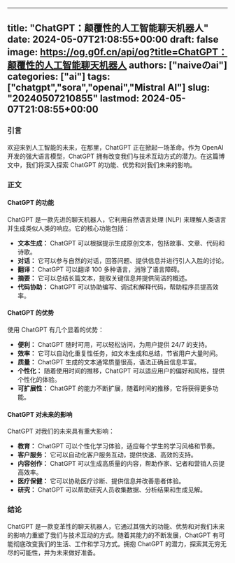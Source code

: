 
---
title: "ChatGPT：颠覆性的人工智能聊天机器人"
date: 2024-05-07T21:08:55+00:00
draft: false
image: https://og.g0f.cn/api/og?title=ChatGPT：颠覆性的人工智能聊天机器人
authors: ["naiveのai"]
categories: ["ai"]
tags: ["chatgpt","sora","openai","Mistral AI"]
slug: "20240507210855"
lastmod: 2024-05-07T21:08:55+00:00
---
### 引言

欢迎来到人工智能的未来，在那里，ChatGPT 正在掀起一场革命。作为 OpenAI 开发的强大语言模型，ChatGPT 拥有改变我们与技术互动方式的潜力。在这篇博文中，我们将深入探索 ChatGPT 的功能、优势和对我们未来的影响。

### 正文

#### ChatGPT 的功能

ChatGPT 是一款先进的聊天机器人，它利用自然语言处理 (NLP) 来理解人类语言并生成类似人类的响应。它的核心功能包括：

- **文本生成：** ChatGPT 可以根据提示生成原创文本，包括故事、文章、代码和诗歌。
- **对话：** 它可以参与自然的对话，回答问题、提供信息并进行引人入胜的讨论。
- **翻译：** ChatGPT 可以翻译 100 多种语言，消除了语言障碍。
- **摘要：** 它可以总结长篇文本，提取关键信息并提供简洁的概述。
- **代码协助：** ChatGPT 可以协助编写、调试和解释代码，帮助程序员提高效率。

#### ChatGPT 的优势

使用 ChatGPT 有几个显着的优势：

- **便利：** ChatGPT 随时可用，可以轻松访问，为用户提供 24/7 的支持。
- **效率：** 它可以自动化重复性任务，如文本生成和总结，节省用户大量时间。
- **质量：** ChatGPT 生成的文本通常质量很高，语法正确且信息丰富。
- **个性化：** 随着使用时间的推移，ChatGPT 可以适应用户的偏好和风格，提供个性化的体验。
- **可扩展性：** ChatGPT 的能力不断扩展，随着时间的推移，它将获得更多功能。

#### ChatGPT 对未来的影响

ChatGPT 对我们的未来具有重大影响：

- **教育：** ChatGPT 可以个性化学习体验，适应每个学生的学习风格和节奏。
- **客户服务：** 它可以自动化客户服务互动，提供快速、高效的支持。
- **内容创作：** ChatGPT 可以生成高质量的内容，帮助作家、记者和营销人员提高效率。
- **医疗保健：** 它可以协助医疗诊断、提供信息并改善患者体验。
- **研究：** ChatGPT 可以帮助研究人员收集数据、分析结果和生成见解。

### 结论

ChatGPT 是一款变革性的聊天机器人，它通过其强大的功能、优势和对我们未来的影响力重塑了我们与技术互动的方式。随着其能力的不断发展，ChatGPT 有可能彻底改变我们的生活、工作和学习方式。拥抱 ChatGPT 的潜力，探索其无穷无尽的可能性，并为未来做好准备。